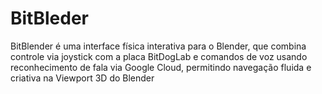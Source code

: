 # BitBleder
BitBlender é uma interface física interativa para o Blender, que combina controle via joystick com a placa BitDogLab e comandos de voz usando reconhecimento de fala via Google Cloud, permitindo navegação fluida e criativa na Viewport 3D do Blender
